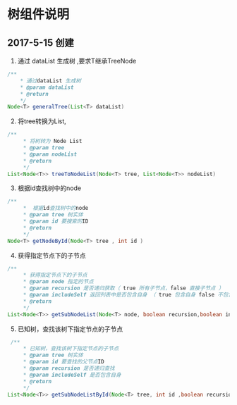 # 树组件说明 

## 2017-5-15 创建
1. 通过 dataList 生成树 ,要求T继承TreeNode
```java
/**
    * 通过dataList 生成树
    * @param dataList
    * @return
    */
Node<T> generalTree(List<T> dataList) 
```

2. 将tree转换为List,
```java
/**
     * 将树转为 Node List
     * @param tree
     * @param nodeList
     * @return
     */
List<Node<T>> treeToNodeList(Node<T> tree, List<Node<T>> nodeList)
```
    
3. 根据id查找树中的node
```java
/**
     *  根据id查找树中的node
     * @param tree 树实体
     * @param id 要搜索的ID
     * @return
     */
Node<T> getNodeById(Node<T> tree , int id )
```
  
4. 获得指定节点下的子节点
```java
/**
     * 获得指定节点下的子节点
     * @param node 指定的节点
     * @param recursion 是否递归获取（ true 所有子节点，false 直接子节点 ）
     * @param includeSelf 返回列表中是否包含自身 （ true 包含自身 false 不包含自身）
     * @return
     */
List<Node<T>> getSubNodeList(Node<T> node, boolean recursion,boolean includeSelf)
```

5. 已知树，查找该树下指定节点的子节点
```java
 /**
     * 已知树，查找该树下指定节点的子节点
     * @param tree 树实体
     * @param id 要查找的父节点ID
     * @param recursion 是否递归查找
     * @param includeSelf 是否包含自身
     * @return
     */
List<Node<T>> getSubNodeListById(Node<T> tree, int id ,boolean recursion,boolean includeSelf)
```
    